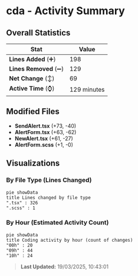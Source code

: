 # cda - Activity Summary 

## Overall Statistics

| Stat                   | Value                                                             |
| ---------------------- | ----------------------------------------------------------------- |
| **Lines Added** (➕)   | 198                                          |
| **Lines Removed** (➖) | 129                                        |
| **Net Change** (↕)    | 69                |
| **Active Time** (⌚)   | 129 minutes |


## Modified Files
- **SendAlert.tsx** (+73, -40)
- **AlertForm.tsx** (+63, -62)
- **NewAlert.tsx** (+61, -27)
- **AlertForm.scss** (+1, -0)

## Visualizations

### By File Type (Lines Changed)

```mermaid
pie showData
title Lines changed by file type
".tsx" : 326
".scss" : 1
```

### By Hour (Estimated Activity Count)

```mermaid
pie showData
title Coding activity by hour (count of changes)
"00h" : 20
"09h" : 44
"10h" : 24
```


> **Last Updated:** 19/03/2025, 10:43:01